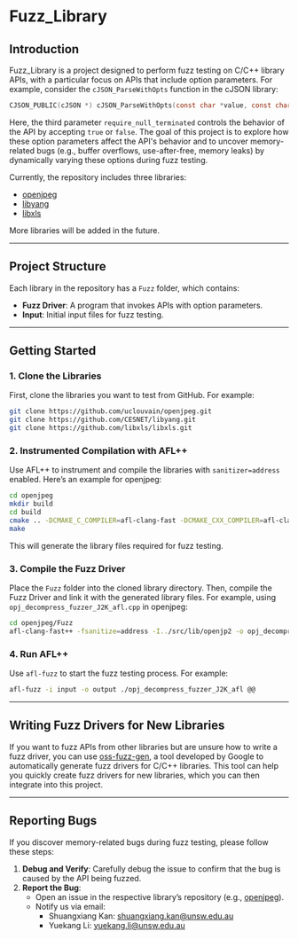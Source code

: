 # Fuzz_Library

## Introduction

Fuzz_Library is a project designed to perform fuzz testing on C/C++ library APIs, with a particular focus on APIs that include option parameters. For example, consider the `cJSON_ParseWithOpts` function in the cJSON library:

```c
CJSON_PUBLIC(cJSON *) cJSON_ParseWithOpts(const char *value, const char **return_parse_end, cJSON_bool require_null_terminated);
```

Here, the third parameter `require_null_terminated` controls the behavior of the API by accepting `true` or `false`. The goal of this project is to explore how these option parameters affect the API's behavior and to uncover memory-related bugs (e.g., buffer overflows, use-after-free, memory leaks) by dynamically varying these options during fuzz testing.

Currently, the repository includes three libraries:

- [openjpeg](https://github.com/uclouvain/openjpeg)
- [libyang](https://github.com/CESNET/libyang)
- [libxls](https://github.com/libxls/libxls)

More libraries will be added in the future.

---

## Project Structure

Each library in the repository has a `Fuzz` folder, which contains:

- **Fuzz Driver**: A program that invokes APIs with option parameters.
- **Input**: Initial input files for fuzz testing.

---

## Getting Started

### 1. Clone the Libraries

First, clone the libraries you want to test from GitHub. For example:

```bash
git clone https://github.com/uclouvain/openjpeg.git
git clone https://github.com/CESNET/libyang.git
git clone https://github.com/libxls/libxls.git
```

### 2. Instrumented Compilation with AFL++

Use AFL++ to instrument and compile the libraries with `sanitizer=address` enabled. Here’s an example for openjpeg:

```bash
cd openjpeg
mkdir build
cd build
cmake .. -DCMAKE_C_COMPILER=afl-clang-fast -DCMAKE_CXX_COMPILER=afl-clang-fast++ -DCMAKE_C_FLAGS="-fsanitize=address" -DCMAKE_CXX_FLAGS="-fsanitize=address"
make
```

This will generate the library files required for fuzz testing.

### 3. Compile the Fuzz Driver

Place the `Fuzz` folder into the cloned library directory. Then, compile the Fuzz Driver and link it with the generated library files. For example, using `opj_decompress_fuzzer_J2K_afl.cpp` in openjpeg:

```bash
cd openjpeg/Fuzz
afl-clang-fast++ -fsanitize=address -I../src/lib/openjp2 -o opj_decompress_fuzzer_J2K_afl opj_decompress_fuzzer_J2K_afl.cpp -L../../build/bin -lopenjp2
```

### 4. Run AFL++

Use `afl-fuzz` to start the fuzz testing process. For example:

```bash
afl-fuzz -i input -o output ./opj_decompress_fuzzer_J2K_afl @@
```

---

## Writing Fuzz Drivers for New Libraries

If you want to fuzz APIs from other libraries but are unsure how to write a fuzz driver, you can use [oss-fuzz-gen](https://github.com/google/oss-fuzz-gen), a tool developed by Google to automatically generate fuzz drivers for C/C++ libraries. This tool can help you quickly create fuzz drivers for new libraries, which you can then integrate into this project.

---

## Reporting Bugs

If you discover memory-related bugs during fuzz testing, please follow these steps:

1. **Debug and Verify**: Carefully debug the issue to confirm that the bug is caused by the API being fuzzed.
2. **Report the Bug**:
   - Open an issue in the respective library’s repository (e.g., [openjpeg](https://github.com/uclouvain/openjpeg/issues)).
   - Notify us via email:
     - Shuangxiang Kan: [shuangxiang.kan@unsw.edu.au](mailto:shuangxiang.kan@unsw.edu.au)
     - Yuekang Li: [yuekang.li@unsw.edu.au](mailto:yuekang.li@unsw.edu.au)
